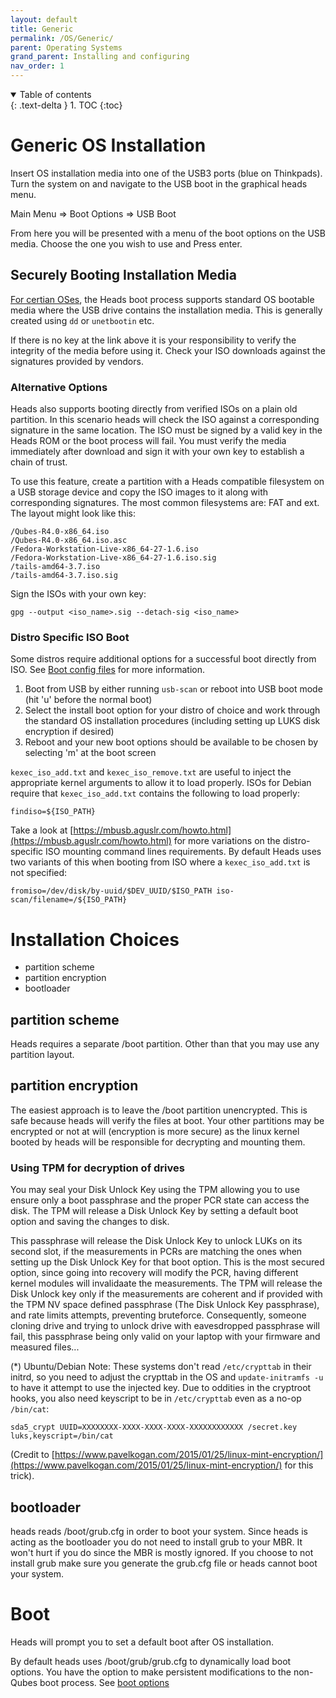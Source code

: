 ```yaml
---
layout: default
title: Generic
permalink: /OS/Generic/
parent: Operating Systems
grand_parent: Installing and configuring
nav_order: 1
---
```


<!-- markdownlint-disable MD033 -->
<details open markdown="block">
  <summary>
    Table of contents
  </summary>
  {: .text-delta }
1. TOC
{:toc}
</details>
<!-- markdownlint-enable MD033 -->

Generic OS Installation
===

Insert OS installation media into one of the USB3 ports (blue on Thinkpads).
 Turn the system on and navigate to the USB boot in the graphical heads menu. 

Main Menu => Boot Options => USB Boot

From here you will be presented with a menu of the boot options on the USB 
 media.  Choose the one you wish to use and Press enter.


Securely Booting Installation Media
----
[For certian OSes](https://github.com/osresearch/heads/tree/master/initrd/etc/distro/keys),
 the Heads boot process supports standard OS bootable media where the USB
 drive contains the installation media.  This is generally created using `dd` 
 or `unetbootin` etc.  
 
If there is no key at the link above it is your responsibility to verify the integrity of the media before using it.  Check your ISO downloads against the signatures provided by vendors.
 
### Alternative Options

Heads also supports booting directly from verified ISOs on a plain old
 partition.  In this scenario heads will check the ISO against a corresponding
 signature in the same location.  The ISO must be signed by a valid key in the Heads ROM or the boot process will fail.  You must verify the media immediately after download and sign it with your own key to establish a chain of trust.

To use this feature, create a partition with a Heads compatible filesystem on a
 USB storage device and copy the ISO images to it along with corresponding 
 signatures.  The most common filesystems are: FAT and ext. The layout might
 look like this:

```shell
/Qubes-R4.0-x86_64.iso
/Qubes-R4.0-x86_64.iso.asc
/Fedora-Workstation-Live-x86_64-27-1.6.iso
/Fedora-Workstation-Live-x86_64-27-1.6.iso.sig
/tails-amd64-3.7.iso
/tails-amd64-3.7.iso.sig
```

Sign the ISOs with your own key:

```shell
gpg --output <iso_name>.sig --detach-sig <iso_name>
```

### Distro Specific ISO Boot

Some distros require additional options for a successful boot directly from ISO.  See [Boot config files](#boot-config-files) for more information.
1. Boot from USB by either running `usb-scan` or reboot into USB boot mode (hit
 'u' before the normal boot)
1. Select the install boot option for your distro of choice and work through the
 standard OS installation procedures (including setting up LUKS disk encryption
 if desired)
1. Reboot and your new boot options should be available to be chosen by
 selecting 'm' at the boot screen

`kexec_iso_add.txt` and `kexec_iso_remove.txt` are useful to inject the
 appropriate kernel arguments to allow it to load properly. ISOs for Debian
 require that `kexec_iso_add.txt` contains the following to load properly:

```text
findiso=${ISO_PATH}
```

Take a look at [https://mbusb.aguslr.com/howto.html](https://mbusb.aguslr.com/howto.html)
 for more variations on the distro-specific ISO mounting command lines
 requirements.  By default Heads uses two variants of this when booting from
 ISO where a `kexec_iso_add.txt` is not specified:

```text
fromiso=/dev/disk/by-uuid/$DEV_UUID/$ISO_PATH iso-scan/filename=/${ISO_PATH}
```


Installation Choices
====

* partition scheme
* partition encryption
* bootloader

partition scheme
----

Heads requires a separate /boot partition.  Other than that you may use any partition layout.


partition encryption
----

The easiest approach is to leave the /boot partition unencrypted.  This is safe because heads will verify the files at boot.  Your other partitions may be encrypted or not at will (encryption is more secure) as the linux kernel booted by heads will be responsible for decrypting and mounting them.

### Using TPM for decryption of drives

You may seal your Disk Unlock Key using the TPM allowing you to use ensure only a boot passphrase and the proper PCR state can access the disk. The TPM will release a Disk Unlock Key by setting a default boot option and saving the changes to disk.

This passphrase will release the Disk Unlock Key to unlock LUKs on its second slot, if the measurements in PCRs are matching the ones when setting up the Disk Unlock Key for that boot option. This is the most secured option, since going into recovery will modify the PCR, having different kernel modules will invalidaate the measurements. The TPM will release the Disk Unlock key only if the measurements are coherent and if provided with the TPM NV space defined passphrase (The Disk Unlock Key passphrase), and rate limits attempts, preventing bruteforce. Consequently, someone cloning drive and trying to unlock drive with eavesdropped passphrase will fail, this passphrase being only valid on your laptop with your firmware and measured files...

(\*) Ubuntu/Debian Note: These systems don't read `/etc/crypttab` in their
 initrd, so you need to adjust the crypttab in the OS and `update-initramfs -u`
 to have it attempt to use the injected key.  Due to oddities in the cryptroot
 hooks, you also need keyscript to be in `/etc/crypttab` even as a no-op
 `/bin/cat`:

`sda5_crypt UUID=XXXXXXXX-XXXX-XXXX-XXXX-XXXXXXXXXXXX /secret.key luks,keyscript=/bin/cat`

(Credit to [https://www.pavelkogan.com/2015/01/25/linux-mint-encryption/](https://www.pavelkogan.com/2015/01/25/linux-mint-encryption/)
 for this trick).

bootloader
---

heads reads /boot/grub.cfg in order to boot your system.  Since heads is acting as the bootloader you do not need to install grub to your MBR.  It won't hurt if you do since the MBR is mostly ignored.  If you choose to not install grub make sure you generate the grub.cfg file or heads cannot boot your system.


Boot
====

Heads will prompt you to set a default boot after OS installation.

By default heads uses /boot/grub/grub.cfg to dynamically load boot options.  You have the option to make persistent modifications to the non-Qubes boot process.  See [boot options](/BootOptions/)
